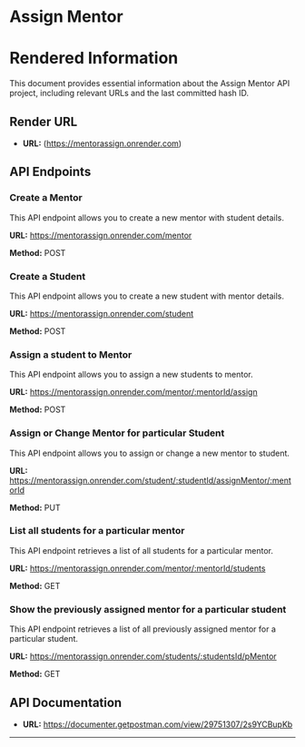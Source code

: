 # Assign Mentor

# Rendered Information

This document provides essential information about the Assign Mentor API project, including relevant URLs and the last committed hash ID.

## Render URL

- **URL:** (https://mentorassign.onrender.com)

## API Endpoints

### Create a Mentor

This API endpoint allows you to create a new mentor with student details.

**URL:** https://mentorassign.onrender.com/mentor

**Method:** POST

### Create a Student

This API endpoint allows you to create a new student with mentor details.

**URL:** https://mentorassign.onrender.com/student

**Method:** POST

### Assign a student to Mentor

This API endpoint allows you to assign a new students to mentor.

**URL:** https://mentorassign.onrender.com/mentor/:mentorId/assign

**Method:** POST

### Assign or Change Mentor for particular Student

This API endpoint allows you to assign or change a new mentor to student.

**URL:** https://mentorassign.onrender.com/student/:studentId/assignMentor/:mentorId

**Method:** PUT

### List all students for a particular mentor

This API endpoint retrieves a list of all students for a particular mentor.

**URL:** https://mentorassign.onrender.com/mentor/:mentorId/students

**Method:** GET

### Show the previously assigned mentor for a particular student

This API endpoint retrieves a list of all previously assigned mentor for a particular student.

**URL:** https://mentorassign.onrender.com/students/:studentsId/pMentor

**Method:** GET

## API Documentation

- **URL:** https://documenter.getpostman.com/view/29751307/2s9YCBupKb
----------------------------------------------------------------------------------------------------------------------------------

